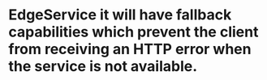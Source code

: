 # EdgeService it will have fallback capabilities which prevent the client from receiving an HTTP error when the service is not available.